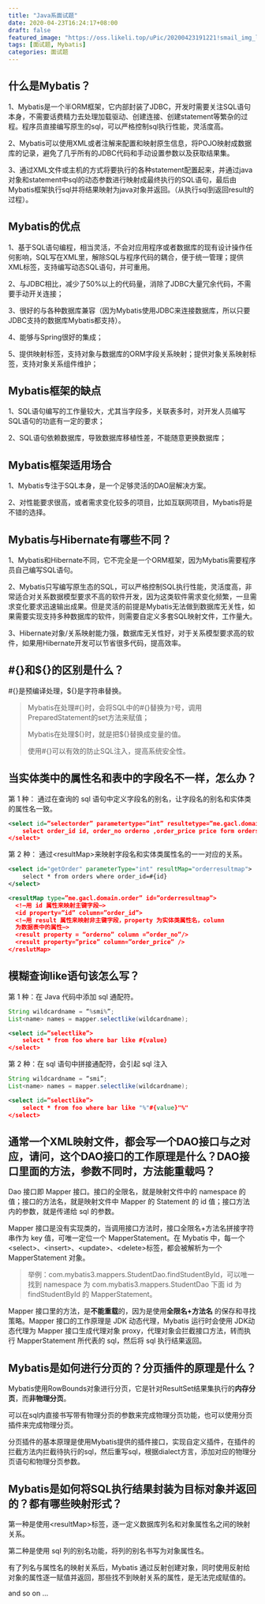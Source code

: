 ```yaml
---
title: "Java系面试题"
date: 2020-04-23T16:24:17+08:00
draft: false
featured_image: "https://oss.likeli.top/uPic/20200423191221!smail_img_likeli"
tags: [面试题, Mybatis]
categories: 面试题
---
```


## 什么是Mybatis？

1、Mybatis是一个半ORM框架，它内部封装了JDBC，开发时需要关注SQL语句本身，不需要话费精力去处理加载驱动、创建连接、创建statement等繁杂的过程。程序员直接编写原生的sql，可以严格控制sql执行性能，灵活度高。

2、Mybatis可以使用XML或者注解来配置和映射原生信息，将POJO映射成数据库的记录，避免了几乎所有的JDBC代码和手动设置参数以及获取结果集。

3、通过XML文件或主机的方式将要执行的各种statement配置起来，并通过java对象和statement中sql的动态参数进行映射成最终执行的SQL语句，最后由Mybatis框架执行sql并将结果映射为java对象并返回。（从执行sql到返回result的过程）。

## Mybatis的优点

1、基于SQL语句编程，相当灵活，不会对应用程序或者数据库的现有设计操作任何影响，SQL写在XML里，解除SQL与程序代码的耦合，便于统一管理；提供XML标签，支持编写动态SQL语句，并可重用。

2、与JDBC相比，减少了50%以上的代码量，消除了JDBC大量冗余代码，不需要手动开关连接；

3、很好的与各种数据库兼容（因为Mybatis使用JDBC来连接数据库，所以只要JDBC支持的数据库Mybatis都支持）。

4、能够与Spring很好的集成；

5、提供映射标签，支持对象与数据库的ORM字段关系映射；提供对象关系映射标签，支持对象关系组件维护；

## Mybatis框架的缺点

1、SQL语句编写的工作量较大，尤其当字段多，关联表多时，对开发人员编写SQL语句的功底有一定的要求；

2、SQL语句依赖数据库，导致数据库移植性差，不能随意更换数据库；

## Mybatis框架适用场合

1、Mybatis专注于SQL本身，是一个足够灵活的DAO层解决方案。

2、对性能要求很高，或者需求变化较多的项目，比如互联网项目，Mybatis将是不错的选择。

## Mybatis与Hibernate有哪些不同？

1、Mybatis和Hibernate不同，它不完全是一个ORM框架，因为Mybatis需要程序员自己编写SQL语句。

2、Mybatis只写编写原生态的SQL，可以严格控制SQL执行性能，灵活度高，非常适合对关系数据模型要求不高的软件开发，因为这类软件需求变化频繁，一旦需求变化要求迅速输出成果。但是灵活的前提是Mybatis无法做到数据库无关性，如果需要实现支持多种数据库的软件，则需要自定义多套SQL映射文件，工作量大。

3、Hibernate对象/关系映射能力强，数据库无关性好，对于关系模型要求高的软件，如果用Hibernate开发可以节省很多代码，提高效率。

## #{}和${}的区别是什么？

\#{}是预编译处理，${}是字符串替换。

> Mybatis在处理\#{}时，会将SQL中的\#{}替换为`?`号，调用PreparedStatement的set方法来赋值；
>
> Mybatis在处理${}时，就是把\${}替换成变量的值。
>
> 使用\#{}可以有效的防止SQL注入，提高系统安全性。



## 当实体类中的属性名和表中的字段名不一样，怎么办？

第 1 种： 通过在查询的 sql 语句中定义字段名的别名，让字段名的别名和实体类的属性名一致。

```xml
<select id=”selectorder” parametertype=”int” resultetype=”me.gacl.domain.order”>
	select order_id id, order_no orderno ,order_price price form orders where order_id=#{id};
</select>
```

第 2 种： 通过\<resultMap\>来映射字段名和实体类属性名的一一对应的关系。

```xml
<select id="getOrder" parameterType="int" resultMap="orderresultmap">
	select * from orders where order_id=#{id}
</select>

<resultMap type=”me.gacl.domain.order” id=”orderresultmap”>
  <!–用 id 属性来映射主键字段–>
  <id property=”id” column=”order_id”>
  <!–用 result 属性来映射非主键字段，property 为实体类属性名，column
  为数据表中的属性–>
  <result property = “orderno” column =”order_no”/>
  <result property=”price” column=”order_price” />
</reslutMap>
```

## 模糊查询like语句该怎么写？

第 1 种：在 Java 代码中添加 sql 通配符。

```java
String wildcardname = “%smi%”;
List<name> names = mapper.selectlike(wildcardname);
```

```xml
<select id=”selectlike”>
	select * from foo where bar like #{value}
</select>
```

第 2 种：在 sql 语句中拼接通配符，会引起 sql 注入

```java
String wildcardname = “smi”;
List<name> names = mapper.selectlike(wildcardname);
```

```xml
<select id=”selectlike”>
	select * from foo where bar like "%"#{value}"%"
</select>
```

## 通常一个XML映射文件，都会写一个DAO接口与之对应，请问，这个DAO接口的工作原理是什么？DAO接口里面的方法，参数不同时，方法能重载吗？

Dao 接口即 Mapper 接口。接口的全限名，就是映射文件中的 namespace 的值；接口的方法名，就是映射文件中 Mapper 的 Statement 的 id 值；接口方法内的参数，就是传递给 sql 的参数。

Mapper 接口是没有实现类的，当调用接口方法时，接口全限名+方法名拼接字符串作为 key 值，可唯一定位一个 MapperStatement。在 Mybatis 中，每一个\<select>、\<insert>、\<update>、\<delete>标签，都会被解析为一个MapperStatement 对象。

> 举例：com.mybatis3.mappers.StudentDao.findStudentById，可以唯一找到 namespace 为 com.mybatis3.mappers.StudentDao 下面 id 为findStudentById 的 MapperStatement。

Mapper 接口里的方法，是**不能重载**的，因为是使用**全限名+方法名** 的保存和寻找策略。Mapper 接口的工作原理是 JDK 动态代理，Mybatis 运行时会使用 JDK动态代理为 Mapper 接口生成代理对象 proxy，代理对象会拦截接口方法，转而执行 MapperStatement 所代表的 sql，然后将 sql 执行结果返回。

## Mybatis是如何进行分页的？分页插件的原理是什么？

Mybatis使用RowBounds对象进行分页，它是针对ResultSet结果集执行的**内存分页**，而**非物理分页**。

可以在sql内直接书写带有物理分页的参数来完成物理分页功能，也可以使用分页插件来完成物理分页。

分页插件的基本原理是使用Mybatis提供的插件接口，实现自定义插件，在插件的拦截方法内拦截待执行的sql，然后重写sql，根据dialect方言，添加对应的物理分页语句和物理分页参数。

## Mybatis是如何将SQL执行结果封装为目标对象并返回的？都有哪些映射形式？

第一种是使用\<resultMap>标签，逐一定义数据库列名和对象属性名之间的映射关系。

第二种是使用 sql 列的别名功能，将列的别名书写为对象属性名。

有了列名与属性名的映射关系后，Mybatis 通过反射创建对象，同时使用反射给对象的属性逐一赋值并返回，那些找不到映射关系的属性，是无法完成赋值的。



and so on ...